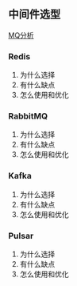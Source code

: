 ## 中间件选型
[MQ分析](https://www.cnblogs.com/ricklz/p/15670062.html)
### Redis

1. 为什么选择
2. 有什么缺点
3. 怎么使用和优化

### RabbitMQ

1. 为什么选择
2. 有什么缺点
3. 怎么使用和优化

### Kafka

1. 为什么选择
2. 有什么缺点
3. 怎么使用和优化

### Pulsar

1. 为什么选择
2. 有什么缺点
3. 怎么使用和优化
